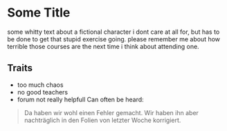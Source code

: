 # Some Title
some whitty text about a fictional character i dont care at all for, but has to be done to get that stupid exercise going. please remember me about how terrible those courses are the next time i think about attending one.
## Traits
* too much chaos
* no good teachers
* forum not really helpfull
Can often be heard:
> Da haben wir wohl einen Fehler gemacht.
> Wir haben ihn aber nachträglich in den Folien von letzter Woche korrigiert.
